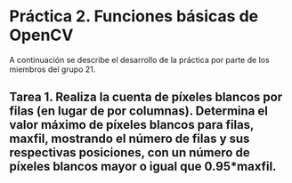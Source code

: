 # Práctica 2. Funciones básicas de OpenCV

A continuación se describe el desarrollo de la práctica por parte de los miembros del grupo 21.


## Tarea 1. Realiza la cuenta de píxeles blancos por filas (en lugar de por columnas). Determina el valor máximo de píxeles blancos para filas, maxfil, mostrando el número de filas y sus respectivas posiciones, con un número de píxeles blancos mayor o igual que 0.95*maxfil.

